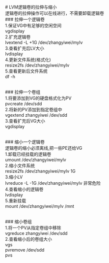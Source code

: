 <br># LVM逻辑卷的拉伸与缩小
<br>逻辑卷的拉伸操作可以在线进行，不需要卸载逻辑卷
<br>### 拉伸一个逻辑卷
<br>1.保证VG中有足够的空闲空间
<br>vgdisplay
<br>2.扩充逻辑卷
<br>lvextend -L +1G /dev/zhangyiwei/mylv
<br>3.查看扩充后LV大小
<br>lvdisplay
<br>4.更新文件系统(格式化)
<br>resize2fs /dev/zhangyiwei/mylv
<br>5.查看更新后文件系统
<br>df -h<br>

<br>### 拉伸一个卷组
<br>1.将要添加到VG的硬盘格式化为PV
<br>pvcreate /dev/sdd
<br>2.将新的PV添加到指定卷组中
<br>vgextend zhangyiwei /dev/sdd
<br>3.查看扩充后VG大小
<br>vgdisplay<br>

<br>### 缩小一个逻辑卷
<br>逻辑卷的缩小必须离线,把一些PE还给VG
<br>1.卸载已经挂载的逻辑卷
<br>umount /dev/zhangyiwei/mylv
<br>2.缩小文件系统
<br>resize2fs /dev/zhangyiwei/mylv 1G
<br>3.缩小LV
<br>lvreduce -L -1G /dev/zhangyiwei/mylv  非常危险
<br>4.查看缩小的逻辑卷
<br>lvdisplay
<br>5.重新挂载
<br>mount /dev/zhangyiwei/mylv /mnt<br>

<br>### 缩小卷组
<br>1.将一个PV从指定卷组中移除
<br>vgreduce zhangyiwei /dev/sdd
<br>2.查看缩小后的卷组大小
<br>vgs
<br>pvremove /dev/sdd
<br>pvs